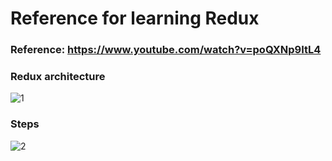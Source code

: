 # Reference for learning Redux

### Reference: https://www.youtube.com/watch?v=poQXNp9ItL4
### Redux architecture
![1](https://user-images.githubusercontent.com/39158843/175806219-d49bad9b-3bf9-465a-b518-ecdc99cd9128.png)

### Steps
![2](https://user-images.githubusercontent.com/39158843/175806249-697ada3e-1e97-4dcb-a377-34cd7bacbe80.png)
